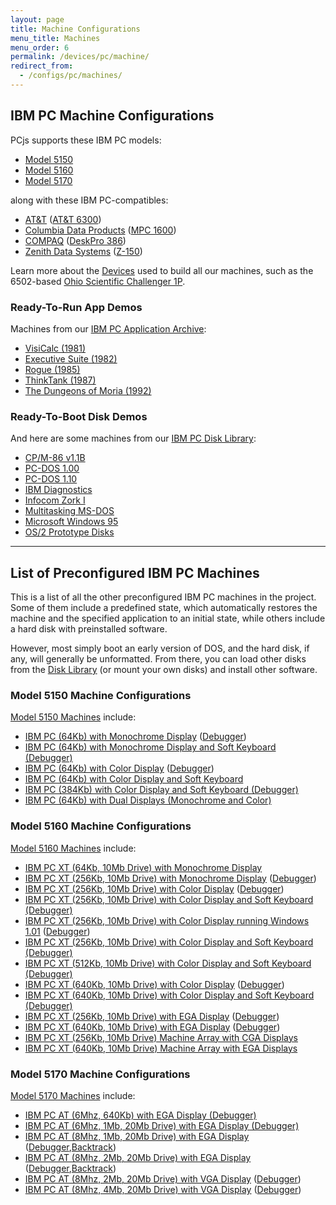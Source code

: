 ```yaml
---
layout: page
title: Machine Configurations
menu_title: Machines
menu_order: 6
permalink: /devices/pc/machine/
redirect_from:
  - /configs/pc/machines/
---
```


IBM PC Machine Configurations
---

PCjs supports these IBM PC models:

* [Model 5150](/devices/pc/machine/#model-5150-machine-configurations)
* [Model 5160](/devices/pc/machine/#model-5160-machine-configurations)
* [Model 5170](/devices/pc/machine/#model-5170-machine-configurations)

along with these IBM PC-compatibles:

* [AT&amp;T](/devices/pc/machine/att/) ([AT&amp;T 6300](/devices/pc/machine/att/6300/))
* [Columbia Data Products](/devices/pc/machine/cdp/) ([MPC 1600](/devices/pc/machine/cdp/mpc1600/cga/640kb/))
* [COMPAQ](/devices/pc/machine/compaq/) ([DeskPro 386](/devices/pc/machine/compaq/deskpro386/))
* [Zenith Data Systems](/devices/pc/machine/zenith/) ([Z-150](/devices/pc/machine/zenith/z150/cga/640kb/))

Learn more about the [Devices](/devices/) used to build all our machines, such as the 6502-based
[Ohio Scientific Challenger 1P](/devices/c1p/machine/).

### Ready-To-Run App Demos

Machines from our [IBM PC Application Archive](/apps/pc/):

* [VisiCalc (1981)](/apps/pc/1981/visicalc/)
* [Executive Suite (1982)](/apps/pc/1982/esuite/)
* [Rogue (1985)](/apps/pc/1985/rogue/)
* [ThinkTank (1987)](/apps/pc/1987/thinktank/)
* [The Dungeons of Moria (1992)](/apps/pc/1992/moria/)

### Ready-To-Boot Disk Demos

And here are some machines from our [IBM PC Disk Library](/disks/pc/):

* [CP/M-86 v1.1B](/disks/pc/cpm/1.1b/)
* [PC-DOS 1.00](/disks/pc/dos/ibm/1.00/)
* [PC-DOS 1.10](/disks/pc/dos/ibm/1.10/)
* [IBM Diagnostics](/disks/pc/diags/ibm/2.20/)
* [Infocom Zork I](/disks/pc/games/infocom/zork1/)
* [Multitasking MS-DOS](/disks/pc/dos/microsoft/4.0M/)
* [Microsoft Windows 95](/disks/pc/windows/win95/4.00.950/)
* [OS/2 Prototype Disks](/disks/pc/os2/misc/)

---

List of Preconfigured IBM PC Machines
---

This is a list of all the other preconfigured IBM PC machines in the project.  Some of them include
a predefined state, which automatically restores the machine and the specified application to an initial
state, while others include a hard disk with preinstalled software.

However, most simply boot an early version of DOS, and the hard disk, if any, will generally be unformatted.
From there, you can load other disks from the [Disk Library](/disks/pc/) (or mount your own disks) and install
other software.

### Model 5150 Machine Configurations

[Model 5150 Machines](/devices/pc/machine/5150/) include:

* [IBM PC (64Kb) with Monochrome Display](/devices/pc/machine/5150/mda/64kb/) ([Debugger](/devices/pc/machine/5150/mda/64kb/debugger/))
* [IBM PC (64Kb) with Monochrome Display and Soft Keyboard (Debugger)](/devices/pc/machine/5150/mda/64kb/softkbd/)
* [IBM PC (64Kb) with Color Display](/devices/pc/machine/5150/cga/64kb/donkey/) ([Debugger](/devices/pc/machine/5150/cga/64kb/donkey/debugger/))
* [IBM PC (64Kb) with Color Display and Soft Keyboard](/devices/pc/machine/5150/cga/64kb/softkbd/)
* [IBM PC (384Kb) with Color Display and Soft Keyboard (Debugger)](/devices/pc/machine/5150/cga/384kb/softkbd/)
* [IBM PC (64Kb) with Dual Displays (Monochrome and Color)](/devices/pc/machine/5150/dual/64kb/)

### Model 5160 Machine Configurations

[Model 5160 Machines](/devices/pc/machine/5160/) include:

* [IBM PC XT (64Kb, 10Mb Drive) with Monochrome Display](/devices/pc/machine/5160/mda/64kb/softkbd/)
* [IBM PC XT (256Kb, 10Mb Drive) with Monochrome Display](/devices/pc/machine/5160/mda/256kb/) ([Debugger](/devices/pc/machine/5160/mda/256kb/debugger/))
* [IBM PC XT (256Kb, 10Mb Drive) with Color Display](/devices/pc/machine/5160/cga/256kb/demo/) ([Debugger](/devices/pc/machine/5160/cga/256kb/demo/debugger/))
* [IBM PC XT (256Kb, 10Mb Drive) with Color Display and Soft Keyboard (Debugger)](/devices/pc/machine/5160/cga/256kb/softkbd/)
* [IBM PC XT (256Kb, 10Mb Drive) with Color Display running Windows 1.01](/devices/pc/machine/5160/cga/256kb/win101/) ([Debugger](/devices/pc/machine/5160/cga/256kb/win101/debugger/))
* [IBM PC XT (256Kb, 10Mb Drive) with Color Display and Soft Keyboard (Debugger)](/devices/pc/machine/5160/cga/256kb/win101/softkbd/)
* [IBM PC XT (512Kb, 10Mb Drive) with Color Display and Soft Keyboard (Debugger)](/devices/pc/machine/5160/cga/512kb/win101/softkbd/)
* [IBM PC XT (640Kb, 10Mb Drive) with Color Display](/devices/pc/machine/5160/cga/640kb/) ([Debugger](/devices/pc/machine/5160/cga/640kb/debugger/))
* [IBM PC XT (640Kb, 10Mb Drive) with Color Display and Soft Keyboard (Debugger)](/devices/pc/machine/5160/cga/640kb/softkbd/)
* [IBM PC XT (256Kb, 10Mb Drive) with EGA Display](/devices/pc/machine/5160/ega/256kb/) ([Debugger](/devices/pc/machine/5160/ega/256kb/debugger/))
* [IBM PC XT (640Kb, 10Mb Drive) with EGA Display](/devices/pc/machine/5160/ega/640kb/) ([Debugger](/devices/pc/machine/5160/ega/640kb/debugger/))
* [IBM PC XT (256Kb, 10Mb Drive) Machine Array with CGA Displays](/devices/pc/machine/5160/cga/256kb/array/)
* [IBM PC XT (640Kb, 10Mb Drive) Machine Array with EGA Displays](/devices/pc/machine/5160/ega/640kb/array/)

### Model 5170 Machine Configurations

[Model 5170 Machines](/devices/pc/machine/5170/) include:

* [IBM PC AT (6Mhz, 640Kb) with EGA Display (Debugger)](/devices/pc/machine/5170/ega/640kb/rev1/debugger/)
* [IBM PC AT (6Mhz, 1Mb, 20Mb Drive) with EGA Display (Debugger)](/devices/pc/machine/5170/ega/1152kb/rev1/debugger/)
* [IBM PC AT (8Mhz, 1Mb, 20Mb Drive) with EGA Display](/devices/pc/machine/5170/ega/1152kb/rev3/) ([Debugger](/devices/pc/machine/5170/ega/1152kb/rev3/debugger/),[Backtrack](/devices/pc/machine/5170/ega/1152kb/rev3/debugger/backtrack/))
* [IBM PC AT (8Mhz, 2Mb, 20Mb Drive) with EGA Display](/devices/pc/machine/5170/ega/2048kb/rev3/) ([Debugger](/devices/pc/machine/5170/ega/2048kb/rev3/debugger/),[Backtrack](/devices/pc/machine/5170/ega/2048kb/rev3/debugger/backtrack/))
* [IBM PC AT (8Mhz, 2Mb, 20Mb Drive) with VGA Display](/devices/pc/machine/5170/vga/2048kb/) ([Debugger](/devices/pc/machine/5170/vga/2048kb/debugger/))
* [IBM PC AT (8Mhz, 4Mb, 20Mb Drive) with VGA Display](/devices/pc/machine/5170/vga/4096kb/) ([Debugger](/devices/pc/machine/5170/vga/4096kb/debugger/))
